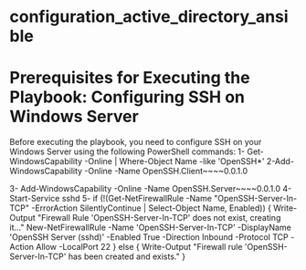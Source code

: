 # configuration_active_directory_ansible

# Prerequisites for Executing the Playbook: Configuring SSH on Windows Server
Before executing the playbook, you need to configure SSH on your Windows Server using the following PowerShell commands:
1- Get-WindowsCapability -Online | Where-Object Name -like 'OpenSSH*'
2-Add-WindowsCapability -Online -Name OpenSSH.Client~~~~0.0.1.0

3-  Add-WindowsCapability -Online -Name OpenSSH.Server~~~~0.0.1.0
4- Start-Service sshd
5- if (!(Get-NetFirewallRule -Name "OpenSSH-Server-In-TCP" -ErrorAction SilentlyContinue | Select-Object Name, Enabled)) {
    Write-Output "Firewall Rule 'OpenSSH-Server-In-TCP' does not exist, creating it..."
    New-NetFirewallRule -Name 'OpenSSH-Server-In-TCP' -DisplayName 'OpenSSH Server (sshd)' -Enabled True -Direction Inbound -Protocol TCP -Action Allow -LocalPort 22
} else {
    Write-Output "Firewall rule 'OpenSSH-Server-In-TCP' has been created and exists."
}



